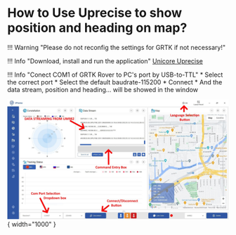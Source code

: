 # How to Use Uprecise to show position and heading on map?

!!! Warning "Please do not reconfig the settings for GRTK if not necessary!"

!!! Info "Download, install and run the application"
    [Unicore Uprecise](en.unicorecomm.com/assets/upload/file/UPrecise%20V1.0.639.exe)

!!! Info "Conect COM1 of GRTK Rover to PC's port by USB-to-TTL"
    * Select the correct port 
    * Select the default baudrate-115200
    * Connect
    * And the data stream, position and heading... will be showed in the window

![](../media/Uprecise-setting.jpg){ width="1000" }
